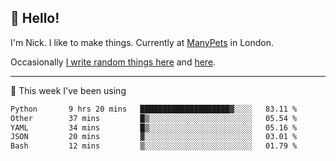 ## 👋 Hello! 

I'm Nick. I like to make things. Currently at [ManyPets](https://manypets.com) in London.

Occasionally [I write random things here](https://nicksnell.com) and [here](https://twitter.com/nicksnell).

-------

🚀 This week I've been using

<!--START_SECTION:waka-->

```txt
Python       9 hrs 20 mins   ████████████████████▓░░░░   83.11 %
Other        37 mins         █▒░░░░░░░░░░░░░░░░░░░░░░░   05.54 %
YAML         34 mins         █▒░░░░░░░░░░░░░░░░░░░░░░░   05.16 %
JSON         20 mins         ▓░░░░░░░░░░░░░░░░░░░░░░░░   03.01 %
Bash         12 mins         ▒░░░░░░░░░░░░░░░░░░░░░░░░   01.79 %
```

<!--END_SECTION:waka-->
